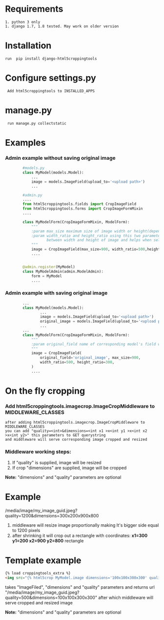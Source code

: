 #  Requirements
    1. python 3 only
    1. django 1.7, 1.8 tested. May work on older version
#  Installation
    run  pip install django-html5croppingtools

#  Configure settings.py
     Add html5croppingtools to INSTALLED_APPS


#  manage.py
     run manage.py collectstatic

# Examples

### Admin example without saving original image

``` python
        #models.py
        class MyModel(models.Model):
            ...
            image = models.ImageField(upload_to='<upload path>')
            ...

        #admin.py
        ....
        from html5croppingtools.fields import CropImageField
        from html5croppingtools.forms import CropImageFormMixin
        ....

        class MyModelForm(CropImageFormMixin, ModelForm):
            """
            :param max_size maximum size of image width or height(depends on which is greater) in pixels
            :param width_ratio and height_ratio using this two parameters code calculates ratio
                   between width and height of image and helps when selecting cropping area in admin by fixing ratio between sides
            """
            image = CropImageField(max_size=900, width_ratio=500,height_ratio=300)
            ....


        @admin.register(MyModel)
        class MyModelAdmin(admin.ModelAdmin):
            form = MyModel
            ....
```

### Admin example with saving original image
``` python 
        ...
        class MyModel(models.Model):
                ...
                image = models.ImageField(upload_to='<upload path>')
                original_image = models.ImageField(upload_to='<upload path>')
                ...
        ...
        class MyModelForm(CropImageFormMixin, ModelForm):
            """
            :param original_field name of corresponding model's field where you want to save original image
            """
            image = CropImageField(
                original_field='original_image', max_size=900,
                width_ratio=500, height_ratio=300,
            )
            ....
````
# On the fly cropping
### Add html5croppingtools.imagecrop.ImageCropMiddleware to MIDDLEWARE_CLASSES
    after adding html5croppingtools.imagecrop.ImageCropMiddleware to MIDDLEWARE_CLASSES
    you can add "quality=<int>&dimensions=<int x1 >x<int y1 >x<int x2 >x<int y2>" this parameters to GET querystring
    and middleware will serve corresponding image cropped and resized

### Middleware working steps:
1.  If "quality" is supplied, image will be resized
1.  If crop "dimensions" are supplied, image will be cropped

**Note:** "dimensions" and "quality" parameters are optional

#    Example
/media/image/my_image_guid.jpeg?quality=1200&dimensions=300x200x900x800

1. middleware will  resize image proportionally making It's bigger side equal to 1200 pixels
1. after shrinking it will crop out a rectangle with coordinates:  **x1=300 y1=200 x2=900 y2=800** rectangle

#    Template example
```html
{% load croppingtools_extra %}
<img src="{% html5crop MyModel.image dimensions='100x100x300x300' quality=500 %}">
```

takes "ImageFiled", "dimensions" and "quality" parameters and
returns url "/media/image/my_image_guid.jpeg?quality=500&dimensions=100x100x300x300"
after which middleware will serve cropped and resized image

**Note:** "dimensions" and "quality" parameters are optional